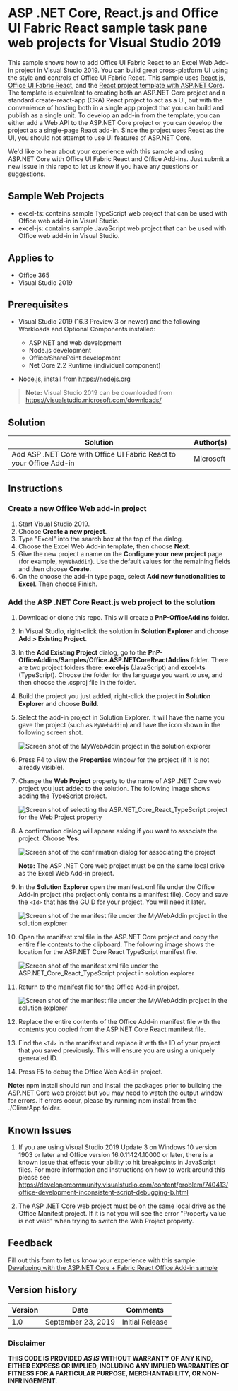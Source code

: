 # ASP .NET Core, React.js and Office UI Fabric React sample task pane web projects for Visual Studio 2019

This sample shows how to add Office UI Fabric React to an Excel Web Add-in project in Visual Studio 2019. You can build great cross-platform UI using the style and controls of Office UI Fabric React. This sample uses [React.js](https://reactjs.org/), [Office UI Fabric React](https://github.com/OfficeDev/office-ui-fabric-react), and the [React project template with ASP.NET Core](https://docs.microsoft.com/aspnet/core/client-side/spa/react). The template is equivalent to creating both an ASP.NET Core project and a standard create-react-app (CRA) React project to act as a UI, but with the convenience of hosting both in a single app project that you can build and publish as a single unit. To develop an add-in from the template, you can either add a Web API to the ASP.NET Core project or you can develop the project as a single-page React add-in. Since the project uses React as the UI, you should not attempt to use UI features of ASP.NET Core.

We'd like to hear about your experience with this sample and using ASP.NET Core with Office UI Fabric React and Office Add-ins. Just submit a new issue in this repo to let us know if you have any questions or suggestions.

## Sample Web Projects

- excel-ts: contains sample TypeScript web project that can be used with Office web add-in in Visual Studio.
- excel-js: contains sample JavaScript web project that can be used with Office web add-in in Visual Studio.

## Applies to

- Office 365
- Visual Studio 2019

## Prerequisites

- Visual Studio 2019 (16.3 Preview 3 or newer) and the following Workloads and Optional Components installed:

  - ASP.NET and web development
  - Node.js development
  - Office/SharePoint development
  - Net Core 2.2 Runtime (individual component)

- Node.js, install from https://nodejs.org

> **Note:** Visual Studio 2019 can be downloaded from https://visualstudio.microsoft.com/downloads/

## Solution

| Solution                                                            | Author(s) |
| ------------------------------------------------------------------- | --------- |
| Add ASP .NET Core with Office UI Fabric React to your Office Add-in | Microsoft |

## Instructions

### Create a new Office Web add-in project

1. Start Visual Studio 2019.
2. Choose **Create a new project**.
3. Type "Excel" into the search box at the top of the dialog.
4. Choose the Excel Web Add-in template, then choose **Next**.
5. Give the new project a name on the **Configure your new project** page (for example, `MyWebAddin`). Use the default values for the remaining fields and then choose **Create**.
6. On the choose the add-in type page, select **Add new functionalities to Excel**. Then choose Finish.

### Add the ASP .NET Core React.js web project to the solution

1. Download or clone this repo. This will create a **PnP-OfficeAddins** folder.
2. In Visual Studio, right-click the solution in **Solution Explorer** and choose **Add > Existing Project**.
3. In the **Add Existing Project** dialog, go to the **PnP-OfficeAddins/Samples/Office.ASP.NETCoreReactAddins** folder. There are two project folders there: **excel-js** (JavaScript) and **excel-ts** (TypeScript). Choose the folder for the language you want to use, and then choose the .csproj file in the folder.
4. Build the project you just added, right-click the project in **Solution Explorer** and choose **Build**.
5. Select the add-in project in Solution Explorer. It will have the name you gave the project (such as `MyWebAddin`) and have the icon shown in the following screen shot.

   ![Screen shot of the MyWebAddin project in the solution explorer](web-addin-project.png)

6. Press F4 to view the **Properties** window for the project (if it is not already visible).
7. Change the **Web Project** property to the name of ASP .NET Core web project you just added to the solution. The following image shows adding the TypeScript project.

   ![Screen shot of selecting the ASP.NET_Core_React_TypeScript project for the Web Project property](associate-web-project.png)

8. A confirmation dialog will appear asking if you want to associate the project. Choose **Yes**.

   ![Screen shot of the confirmation dialog for associating the project](confirm-associate-project.png)

   **Note:** The ASP .NET Core web project must be on the same local drive as the Excel Web Add-in project.

9. In the **Solution Explorer** open the manifest.xml file under the Office Add-in project (the project only contains a manifest file). Copy and save the `<Id>` that has the GUID for your project. You will need it later.

   ![Screen shot of the manifest file under the MyWebAddin project in the solution explorer](project-manifest.png)

10. Open the manifest.xml file in the ASP.NET Core project and copy the entire file contents to the clipboard. The following image shows the location for the ASP.NET Core React TypeScript manifest file.

    ![Screen shot of the manifest.xml file under the ASP.NET_Core_React_TypeScript project in solution explorer](aspnet-core-manifest.png)

11. Return to the manifest file for the Office Add-in project.

    ![Screen shot of the manifest file under the MyWebAddin project in the solution explorer](project-manifest.png)

12. Replace the entire contents of the Office Add-in manifest file with the contents you copied from the ASP.NET Core React manifest file.
13. Find the `<Id>` in the manifest and replace it with the ID of your project that you saved previously. This will ensure you are using a uniquely generated ID.
14. Press F5 to debug the Office Web Add-in project.

**Note:** npm install should run and install the packages prior to building the ASP.NET Core web project but you may need to watch the output window for errors. If errors occur, please try running npm install from the ./ClientApp folder.

## Known Issues

1. If you are using Visual Studio 2019 Update 3 on Windows 10 version 1903 or later and Office version 16.0.11424.10000 or later, there is a known issue that effects your ability to hit breakpoints in JavaScript files. For more information and instructions on how to work around this please see https://developercommunity.visualstudio.com/content/problem/740413/office-development-inconsistent-script-debugging-b.html

2. The ASP .NET Core web project must be on the same local drive as the Office Manifest project. If it is not you will see the error "Property value is not valid" when trying to switch the Web Project property.

## Feedback

Fill out this form to let us know your experience with this sample: [Developing with the ASP.NET Core + Fabric React Office Add-in sample](https://forms.microsoft.com/Pages/ResponsePage.aspx?id=v4j5cvGGr0GRqy180BHbR9Kwcf15u95EqS7NUgPuo5xUN0dYSFdQNVhFRDBaMjI1SDNXNFlKSkFNMC4u)

## Version history

| Version | Date               | Comments        |
| ------- | ------------------ | --------------- |
| 1.0     | September 23, 2019 | Initial Release |

### Disclaimer

**THIS CODE IS PROVIDED _AS IS_ WITHOUT WARRANTY OF ANY KIND, EITHER EXPRESS OR IMPLIED, INCLUDING ANY IMPLIED WARRANTIES OF FITNESS FOR A PARTICULAR PURPOSE, MERCHANTABILITY, OR NON-INFRINGEMENT.**
